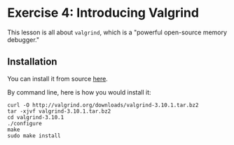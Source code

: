 # Exercise 4: Introducing Valgrind

This lesson is all about `valgrind`, which is a "powerful open-source memory
debugger."

## Installation

You can install it from source [here][download].

By command line, here is how you would install it:

```
curl -O http://valgrind.org/downloads/valgrind-3.10.1.tar.bz2
tar -xjvf valgrind-3.10.1.tar.bz2
cd valgrind-3.10.1
./configure
make
sudo make install
```

[download]: http://valgrind.org/downloads/current.html
